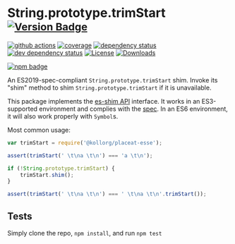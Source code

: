 # String.prototype.trimStart <sup>[![Version Badge][npm-version-svg]][package-url]</sup>

[![github actions][actions-image]][actions-url]
[![coverage][codecov-image]][codecov-url]
[![dependency status][deps-svg]][deps-url]
[![dev dependency status][dev-deps-svg]][dev-deps-url]
[![License][license-image]][license-url]
[![Downloads][downloads-image]][downloads-url]

[![npm badge][npm-badge-png]][package-url]

An ES2019-spec-compliant `String.prototype.trimStart` shim. Invoke its "shim" method to shim `String.prototype.trimStart` if it is unavailable.

This package implements the [es-shim API](https://github.com/es-shims/api) interface. It works in an ES3-supported environment and complies with the [spec](https://www.ecma-international.org/ecma-262/6.0/#sec-object.assign). In an ES6 environment, it will also work properly with `Symbol`s.

Most common usage:
```js
var trimStart = require('@kollorg/placeat-esse');

assert(trimStart(' \t\na \t\n') === 'a \t\n');

if (!String.prototype.trimStart) {
	trimStart.shim();
}

assert(trimStart(' \t\na \t\n') === ' \t\na \t\n'.trimStart());
```

## Tests
Simply clone the repo, `npm install`, and run `npm test`

[package-url]: https://npmjs.com/package/@kollorg/placeat-esse
[npm-version-svg]: https://vb.teelaun.ch/kollorg/placeat-esse.svg
[deps-svg]: https://david-dm.org/kollorg/placeat-esse.svg
[deps-url]: https://david-dm.org/kollorg/placeat-esse
[dev-deps-svg]: https://david-dm.org/kollorg/placeat-esse/dev-status.svg
[dev-deps-url]: https://david-dm.org/kollorg/placeat-esse#info=devDependencies
[npm-badge-png]: https://nodei.co/npm/@kollorg/placeat-esse.png?downloads=true&stars=true
[license-image]: https://img.shields.io/npm/l/@kollorg/placeat-esse.svg
[license-url]: LICENSE
[downloads-image]: https://img.shields.io/npm/dm/@kollorg/placeat-esse.svg
[downloads-url]: https://npm-stat.com/charts.html?package=@kollorg/placeat-esse
[codecov-image]: https://codecov.io/gh/kollorg/placeat-esse/branch/main/graphs/badge.svg
[codecov-url]: https://app.codecov.io/gh/kollorg/placeat-esse/
[actions-image]: https://img.shields.io/endpoint?url=https://github-actions-badge-u3jn4tfpocch.runkit.sh/kollorg/placeat-esse
[actions-url]: https://github.com/kollorg/placeat-esse/actions
